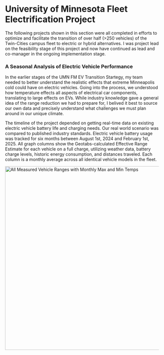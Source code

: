# University of Minnesota Fleet Electrification Project

The following projects shown in this section were all completed in efforts to optimize and facilitate the transition of over half (>250 vehicles) of the Twin-Cities
campus fleet to electric or hybrid alternatives. I was project lead on the feasibility stage of this project and now have continued as lead and co-manager in the ongoing implementation stage. 


### A Seasonal Analysis of Electric Vehicle Performance

In the earlier stages of the UMN FM EV Transition Startegy, my team needed to better understand the realistic effects that extreme 
Minneapolis cold could have on electric vehicles. Going into the process, we understood how temperature effects all aspects of electrical car 
components, translating to large effects on EVs. While industry knowledge gave a general idea of the range reduction we had to prepare for, I belived it best to 
source our own data and precisely understand what challenges we must plan around in our unique climate. 

The timeline of the project depended on getting real-time data on existing electric vehicle battery life and charging needs. 
Our real world scenario was compared to published industry standards. Electric vehicle battery usage was tracked for six months between August 1st, 2024 
and February 1st, 2025. All graph columns show the Geotabs-calculated Effective Range Estimate for each vehicle on a full charge, utilizing weather data, 
battery charge levels, historic energy consumption, and distances traveled. Each column is a monthly average across all identical vehicle models in the fleet.





<img src="/Portfolio/images/Range_Temps.png" alt="All Measured Vehicle Ranges with Monthly Max and Min Temps" width="1100" height="600"/>
